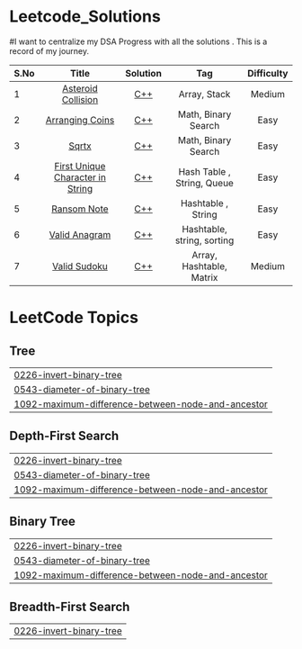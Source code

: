# Leetcode_Solutions
#I want to centralize my DSA Progress with all the solutions . This is a record of my journey.


| S.No   | Title          | Solution  | Tag |   Difficulty       | 
| ----   |:-------------:|:-----------:|:----:|:------------------:
| 1      | [Asteroid Collision](https://leetcode.com/problems/asteroid-collision/) |[C++](https://github.com/ektagoel-12/Leetcode_Solutions/blob/main/cpp/Asteroid_Collision.cpp)  |   Array, Stack| Medium |
| 2      | [Arranging Coins](https://leetcode.com/problems/arranging-coins/description)  | [C++]( https://github.com/ektagoel-12/Leetcode_Solutions/blob/main/cpp/Arranging_coins.cpp)   | Math, Binary Search| Easy|
| 3      | [Sqrtx](https://leetcode.com/problems/sqrtx/)   |  [C++](https://github.com/ektagoel-12/Leetcode_Solutions/blob/main/cpp/Sqrtx.cpp) | Math, Binary Search| Easy|
|4| [First Unique Character in String](https://leetcode.com/problems/first-unique-character-in-a-string/description/)| [C++](https://github.com/ektagoel-12/Leetcode_Solutions/blob/main/cpp/first_unique_character_in_a_string.cpp)| Hash Table , String, Queue| Easy|
|5| [Ransom Note](https://leetcode.com/problems/ransom-note/description/) | [C++](https://github.com/ektagoel-12/Leetcode_Solutions/tree/main/cpp) | Hashtable , String | Easy|
|6|[Valid Anagram](https://leetcode.com/problems/valid-anagram/description) | [C++](https://github.com/ektagoel-12/Leetcode_Solutions/blob/main/cpp/Valid_Anagram.cpp) | Hashtable, string, sorting | Easy
|7|[Valid Sudoku](https://leetcode.com/problems/valid-sudoku/description/) | [C++](https://github.com/ektagoel-12/Leetcode_Solutions/blob/main/cpp/valid_sudoku.cpp) | Array, Hashtable, Matrix | Medium

<!---LeetCode Topics Start-->
# LeetCode Topics
## Tree
|  |
| ------- |
| [0226-invert-binary-tree](https://github.com/ektagoel-12/Leetcode_Solutions/tree/master/0226-invert-binary-tree) |
| [0543-diameter-of-binary-tree](https://github.com/ektagoel-12/Leetcode_Solutions/tree/master/0543-diameter-of-binary-tree) |
| [1092-maximum-difference-between-node-and-ancestor](https://github.com/ektagoel-12/Leetcode_Solutions/tree/master/1092-maximum-difference-between-node-and-ancestor) |
## Depth-First Search
|  |
| ------- |
| [0226-invert-binary-tree](https://github.com/ektagoel-12/Leetcode_Solutions/tree/master/0226-invert-binary-tree) |
| [0543-diameter-of-binary-tree](https://github.com/ektagoel-12/Leetcode_Solutions/tree/master/0543-diameter-of-binary-tree) |
| [1092-maximum-difference-between-node-and-ancestor](https://github.com/ektagoel-12/Leetcode_Solutions/tree/master/1092-maximum-difference-between-node-and-ancestor) |
## Binary Tree
|  |
| ------- |
| [0226-invert-binary-tree](https://github.com/ektagoel-12/Leetcode_Solutions/tree/master/0226-invert-binary-tree) |
| [0543-diameter-of-binary-tree](https://github.com/ektagoel-12/Leetcode_Solutions/tree/master/0543-diameter-of-binary-tree) |
| [1092-maximum-difference-between-node-and-ancestor](https://github.com/ektagoel-12/Leetcode_Solutions/tree/master/1092-maximum-difference-between-node-and-ancestor) |
## Breadth-First Search
|  |
| ------- |
| [0226-invert-binary-tree](https://github.com/ektagoel-12/Leetcode_Solutions/tree/master/0226-invert-binary-tree) |
<!---LeetCode Topics End-->